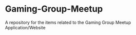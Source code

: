 # Gaming-Group-Meetup
A repository for the items related to the Gaming Group Meetup Application/Website
